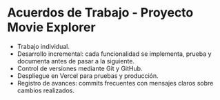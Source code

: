 # Acuerdos de Trabajo - Proyecto Movie Explorer

- Trabajo individual.
- Desarrollo incremental: cada funcionalidad se implementa, prueba y documenta antes de pasar a la siguiente.
- Control de versiones mediante Git y GitHub.
- Despliegue en Vercel para pruebas y producción.
- Registro de avances: commits frecuentes con mensajes claros sobre cambios realizados.
